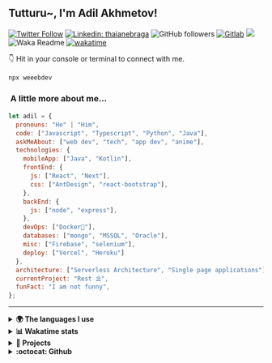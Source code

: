 <h2>Tutturu~<img src="img/tuturu.gif" width="45" alt="">, I'm Adil Akhmetov! <img src="img/miku-dance.gif" width="50" alt=""></h2>
<img align='right' src="img/miku.gif" width="230" alt="">
<a href="https://sdu.edu.kz/"><img src="img/sdu-ahegao.svg" align="right" width="100" alt=""></a>
</em></p>

[![Twitter Follow](https://img.shields.io/twitter/follow/weeebdev?label=Follow)](https://twitter.com/intent/follow?screen_name=weeebdev)
[![Linkedin: thaianebraga](https://img.shields.io/badge/-adildev-blue?style=flat-square&logo=Linkedin&logoColor=white&link=https://www.linkedin.com/in/adildev/)](https://www.linkedin.com/in/adildev/)
![GitHub followers](https://img.shields.io/github/followers/weeebdev?label=Follow&style=flat-square)
[![Gitlab](https://img.shields.io/badge/Gitlab-weeebdev-orange?style=flat-square&logo=gitlab)](https://gitlab.com/weeebdev)
![](https://visitor-badge.glitch.me/badge?page_id=weeebdev.weeebdev)
![Waka Readme](https://github.com/weeebdev/weeebdev/workflows/Waka%20Readme/badge.svg)
[![wakatime](https://wakatime.com/badge/user/1fb6390f-222e-4088-8de8-840ef1443858.svg)](https://wakatime.com/@1fb6390f-222e-4088-8de8-840ef1443858)
<!-- [![Leetcode badge](https://leetcode-badge.chyroc.cn/?name=user3449f)](https://leetcode.com/user3449f/) -->

👇 Hit in your console or terminal to connect with me.

```bash
npx weeebdev
```

### <img src="https://media.giphy.com/media/VgCDAzcKvsR6OM0uWg/giphy.gif" width="50" alt=""> A little more about me...

```javascript
let adil = {
  pronouns: "He" | "Him",
  code: ["Javascript", "Typescript", "Python", "Java"],
  askMeAbout: ["web dev", "tech", "app dev", "anime"],
  technologies: {
    mobileApp: ["Java", "Kotlin"],
    frontEnd: {
      js: ["React", "Next"],
      css: ["AntDesign", "react-bootstrap"],
    },
    backEnd: {
      js: ["node", "express"],
    },
    devOps: ["Docker🐳"],
    databases: ["mongo", "MSSQL", "Oracle"],
    misc: ["Firebase", "selenium"],
    deploy: ["Vercel", "Heroku"]
  },
  architecture: ["Serverless Architecture", "Single page applications"],
  currentProject: "Rest ⛱",
  funFact: "I am not funny",
};
```

---

<details>
  <summary><b>🌍 The languages I use</b></summary>
  <hr>
  
  
| ⏰ Past month | ⌛️ Past Year |
|---|---|
| <a href="https://wakatime.com/@adildev"><img src="https://wakatime.com/share/@adilDev/4ebe423a-b427-4031-b073-d221b9528df7.svg" height="300px"></a> | <a href="https://wakatime.com/@adildev"><img src="https://wakatime.com/share/@adilDev/1b4a30f1-9a7f-47fe-b8d2-0fc90f37fcd3.svg" height="300px"></a> |
</details>

<details>
<summary><b>📊 Wakatime stats</b><br></summary>
<div>
<hr/>

<!--START_SECTION:waka-->
![Code Time](http://img.shields.io/badge/Code%20Time-5%2C976%20hrs%2044%20mins-blue)

![Profile Views](http://img.shields.io/badge/Profile%20Views-0-blue)

![Lines of code](https://img.shields.io/badge/From%20Hello%20World%20I%27ve%20Written-48.7%20million%20lines%20of%20code-blue)

**🐱 My GitHub Data** 

> 📦 1.4 MB Used in GitHub's Storage 
 > 
> 🏆 211 Contributions in the Year 2025
 > 
> 💼 Opted to Hire
 > 
> 📜 73 Public Repositories 
 > 
> 🔑 22 Private Repositories 
 > 
**I'm an Early 🐤** 

```text
🌞 Morning                440 commits         █░░░░░░░░░░░░░░░░░░░░░░░░   04.94 % 
🌆 Daytime                4097 commits        ████████████░░░░░░░░░░░░░   46.04 % 
🌃 Evening                3483 commits        ██████████░░░░░░░░░░░░░░░   39.14 % 
🌙 Night                  879 commits         ██░░░░░░░░░░░░░░░░░░░░░░░   09.88 % 
```
📅 **I'm Most Productive on Tuesday** 

```text
Monday                   1061 commits        ███░░░░░░░░░░░░░░░░░░░░░░   11.92 % 
Tuesday                  2204 commits        ██████░░░░░░░░░░░░░░░░░░░   24.77 % 
Wednesday                1069 commits        ███░░░░░░░░░░░░░░░░░░░░░░   12.01 % 
Thursday                 1208 commits        ███░░░░░░░░░░░░░░░░░░░░░░   13.57 % 
Friday                   544 commits         ██░░░░░░░░░░░░░░░░░░░░░░░   06.11 % 
Saturday                 1021 commits        ███░░░░░░░░░░░░░░░░░░░░░░   11.47 % 
Sunday                   1792 commits        █████░░░░░░░░░░░░░░░░░░░░   20.14 % 
```


📊 **This Week I Spent My Time On** 

```text
🕑︎ Time Zone: Asia/Almaty

💬 Programming Languages: 
JavaScript               2 hrs 26 mins       ████████░░░░░░░░░░░░░░░░░   30.91 % 
Python                   1 hr 40 mins        █████░░░░░░░░░░░░░░░░░░░░   21.18 % 
HTTP Request             1 hr 23 mins        ████░░░░░░░░░░░░░░░░░░░░░   17.64 % 
Other                    1 hr 22 mins        ████░░░░░░░░░░░░░░░░░░░░░   17.41 % 
HTML                     26 mins             █░░░░░░░░░░░░░░░░░░░░░░░░   05.60 % 

🔥 Editors: 
Cursor                   5 hrs 10 mins       ████████████████░░░░░░░░░   65.47 % 
Postman                  1 hr 23 mins        ████░░░░░░░░░░░░░░░░░░░░░   17.64 % 
fish                     1 hr 20 mins        ████░░░░░░░░░░░░░░░░░░░░░   16.89 % 

🐱‍💻 Projects: 
lms-question-builder     5 hrs 36 mins       ██████████████████░░░░░░░   71.07 % 
Terminal                 1 hr 34 mins        █████░░░░░░░░░░░░░░░░░░░░   20.04 % 
frappe-docker            29 mins             ██░░░░░░░░░░░░░░░░░░░░░░░   06.29 % 
lms                      10 mins             █░░░░░░░░░░░░░░░░░░░░░░░░   02.28 % 
jwt_tool                 1 min               ░░░░░░░░░░░░░░░░░░░░░░░░░   00.32 % 

💻 Operating System: 
Mac                      7 hrs 53 mins       █████████████████████████   100.00 % 
```

**I Mostly Code in Jupyter Notebook** 

```text
TypeScript               14 repos            ███░░░░░░░░░░░░░░░░░░░░░░   13.21 % 
Python                   12 repos            ███░░░░░░░░░░░░░░░░░░░░░░   11.32 % 
HTML                     10 repos            ██░░░░░░░░░░░░░░░░░░░░░░░   09.43 % 
Nix                      2 repos             ░░░░░░░░░░░░░░░░░░░░░░░░░   01.89 % 
Smali                    1 repo              ░░░░░░░░░░░░░░░░░░░░░░░░░   00.94 % 
```



**Timeline**

![Lines of Code chart](https://raw.githubusercontent.com/weeebdev/weeebdev/master/assets/bar_graph.png)


 Last Updated on 22/08/2025 01:52:47 UTC
<!--END_SECTION:waka-->
</div>
</details>

<details>
<summary><b>🧾 Projects</b></summary>
<hr>

|Project|Status|
|---|---|
|[![ReadMe Card](https://github-readme-stats.vercel.app/api/pin/?username=weeebdev&repo=waifu.pics&theme=dracula)](https://github.com/weeebdev/waifu.pics)|[![time tracker](https://wakatime.com/badge/github/weeebdev/waifu.pics.svg)](https://wakatime.com/badge/github/weeebdev/waifu.pics)|
|[![ReadMe Card](https://github-readme-stats.vercel.app/api/pin/?username=mentor-ship&repo=mentorship&theme=dracula)](https://github.com/Mentor-ship/Mentorship)|[![time tracker](https://wakatime.com/badge/github/Mentor-ship/Mentorship.svg)](https://wakatime.com/badge/github/Mentor-ship/Mentorship)|
|[![ReadMe Card](https://github-readme-stats.vercel.app/api/pin/?username=masters-and-Abu&repo=tolqyn&theme=dracula)](https://github.com/Masters-and-Abu/Tolqyn)|[![time tracker](https://wakatime.com/badge/github/Masters-and-Abu/Tolqyn.svg)](https://wakatime.com/badge/github/Masters-and-Abu/Tolqyn)|
|[![ReadMe Card](https://github-readme-stats.vercel.app/api/pin/?username=dracula&repo=unigram&theme=dracula)](https://github.com/dracula/unigram)||

</details>

<details>
  <summary><b>:octocat: Github</b></summary>
  <hr>
  <a href="https://sourcekarma.vercel.app/weeebdev"><img src="https://sourcekarma-og.vercel.app/api/weeebdev/github" alt="" align="left"/></a>
  <img src="https://github-readme-stats.vercel.app/api?username=weeebdev&show_icons=true&theme=dracula&hide_title=true&hide_rank=true&count_private=true" align="right"/>
</details>
<div align="center">
  <kbd>
    <img src="https://waifu.now.sh/sfw/hug" alt="">
  </kbd>
</div>
